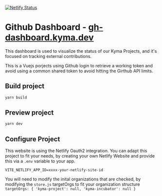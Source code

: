 [![Netlify Status](https://api.netlify.com/api/v1/badges/abaccdf7-03ab-41a7-98ed-cf8c378a67fc/deploy-status)](https://app.netlify.com/sites/kyma-gh-dashboard/deploys)

# Github Dashboard - [gh-dashboard.kyma.dev](https://gh-dashboard.kyma.dev/login)

This dashboard is used to visualize the status of our Kyma Projects, and it's focused on tracking external contributions.

This is a Vuejs porjects using Github login to retrieve a working token and avoid using a common shared token to avoid hitting the Girthub API limits.

## Build project

```sh
yarn build
```

## Preview project

```sh
yarn dev
```

## Configure Project

This website is using the Netlify Oauth2 integration. You can adapt this project to fit your needs, by creating your own Netlify Website and provide this via a `.env` variable to your app.

```
VITE_NETLIFY_APP_ID=xxxx-your-netlify-site-id
```

You will need to modify the inital organizations that are checked, by modifying the `store.js` targetOrgs to fit your organization structure `targetOrgs: { 'kyma-project': null, 'kyma-incubator': null }`